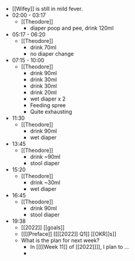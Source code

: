- [[Wifey]] is still in mild fever.
- 02:00 - 03:17
    - [[Theodore]] 
        - diaper poop and pee, drink 120ml
- 05:17 - 06:20
    - [[Theodore]] 
        - drink 70ml 
        - no diaper change
- 07:15 - 10:00 
    - [[Theodore]]
        - drink 90ml
        - drink 30ml
        - drink 30ml
        - drink 20ml
        - wet diaper x 2
        - Feeding spree
        - Quite exhausting
- 11:30
    - [[Theodore]]
        - drink 90ml
        - wet diaper
- 13:45
    - [[Theodore]]
        - drink ~90ml
        - stool diaper
- 15:20
    - [[Theodore]]
        - drink ~30ml
        - wet diaper
- 16:45
    - [[Theodore]]
        - drink 90ml
        - stool diaper
- 19:38
    - [[2022]] [[goals]]
    - [[[[Preface]] [[[[2022]] Q1]] [[OKR]]s]]
    - What is the plan for next week?
        - In [[[[Week 11]] of [[2022]]]], I plan to ...
        - 
